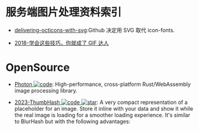 # 服务端图片处理资料索引

- [delivering-octicons-with-svg](https://github.com/blog/2112-delivering-octicons-with-svg):Github 决定用 SVG 取代 icon-fonts.

- [2018-学会这些技巧，你就成了 GIF 达人](https://zhuanlan.zhihu.com/p/36379462)

# OpenSource

- [Photon ![code](https://ng-tech.icu/assets/code.svg)](https://github.com/silvia-odwyer/photon): High-performance, cross-platform Rust/WebAssembly image processing library.

- [2023-ThumbHash ![code](https://ng-tech.icu/assets/code.svg) ![star](https://img.shields.io/github/stars/evanw/thumbhash)](https://github.com/evanw/thumbhash): A very compact representation of a placeholder for an image. Store it inline with your data and show it while the real image is loading for a smoother loading experience. It's similar to BlurHash but with the following advantages:

